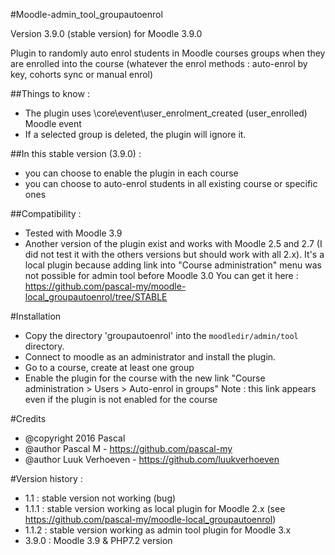 #Moodle-admin_tool_groupautoenrol

Version 3.9.0 (stable version) for Moodle 3.9.0

Plugin to randomly auto enrol students in Moodle courses groups when they are enrolled into the course (whatever the enrol methods : auto-enrol by key, cohorts sync or manual enrol)

##Things to know :
- The plugin uses \core\event\user_enrolment_created (user_enrolled) Moodle event
- If a selected group is deleted, the plugin will ignore it.

##In this stable version (3.9.0) :
- you can choose to enable the plugin in each course
- you can choose to auto-enrol students in all existing course or specific ones

##Compatibility :
- Tested with Moodle 3.9
- Another version of the plugin exist and works with Moodle 2.5 and 2.7 (I did not test it with the others versions but should work with all 2.x).
It's a local plugin because adding link into "Course administration" menu was not possible for admin tool before Moodle 3.0
You can get it here : https://github.com/pascal-my/moodle-local_groupautoenrol/tree/STABLE

#Installation
* Copy the directory 'groupautoenrol' into the `moodledir/admin/tool` directory.
* Connect to moodle as an administrator and install the plugin.
* Go to a course, create at least one group
* Enable the plugin for the course with the new link "Course administration > Users > Auto-enrol in groups"
Note : this link appears even if the plugin is not enabled for the course

#Credits
* @copyright  2016 Pascal
* @author     Pascal M - https://github.com/pascal-my
* @author     Luuk Verhoeven - https://github.com/luukverhoeven


#Version history :
- 1.1 : stable version not working (bug)
- 1.1.1 : stable version working as local plugin for Moodle 2.x (see https://github.com/pascal-my/moodle-local_groupautoenrol)
- 1.1.2 : stable version working as admin tool plugin for Moodle 3.x
- 3.9.0 : Moodle 3.9 & PHP7.2 version 